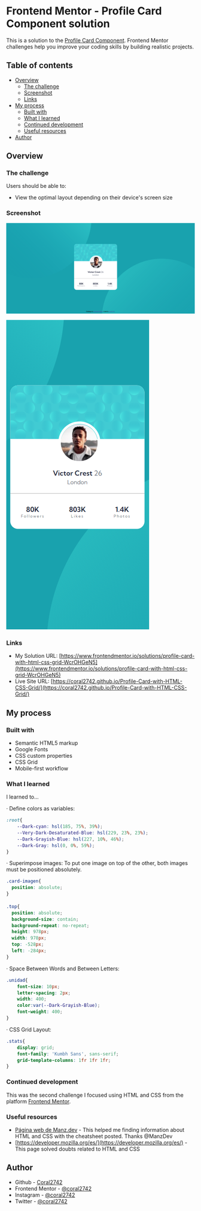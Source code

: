 # Frontend Mentor - Profile Card Component solution

This is a solution to the [Profile Card Component](https://www.frontendmentor.io/challenges/profile-card-component-cfArpWshJ). Frontend Mentor challenges help you improve your coding skills by building realistic projects. 

## Table of contents

- [Overview](#overview)
  - [The challenge](#the-challenge)
  - [Screenshot](#screenshot)
  - [Links](#links)
- [My process](#my-process)
  - [Built with](#built-with)
  - [What I learned](#what-i-learned)
  - [Continued development](#continued-development)
  - [Useful resources](#useful-resources)
- [Author](#author)


## Overview

### The challenge

Users should be able to:

- View the optimal layout depending on their device's screen size

### Screenshot

![](./images/Screenshot-11-09-2021.png)

![](./images/ScreenshotMobile-11-09-2021.png)


### Links

- My Solution URL: [https://www.frontendmentor.io/solutions/profile-card-with-html-css-grid-WcrOHGeN5](https://www.frontendmentor.io/solutions/profile-card-with-html-css-grid-WcrOHGeN5)
- Live Site URL: [https://coral2742.github.io/Profile-Card-with-HTML-CSS-Grid/](https://coral2742.github.io/Profile-Card-with-HTML-CSS-Grid/)

## My process

### Built with

- Semantic HTML5 markup
- Google Fonts
- CSS custom properties
- CSS Grid
- Mobile-first workflow

### What I learned

I learned to...

· Define colors as variables:

```css
:root{
    --Dark-cyan: hsl(185, 75%, 39%);
    --Very-Dark-Desaturated-Blue: hsl(229, 23%, 23%);
    --Dark-Grayish-Blue: hsl(227, 10%, 46%);
    --Dark-Gray: hsl(0, 0%, 59%);
}
```

· Superimpose images: To put one image on top of the other, both images must be positioned absolutely.
  
  ```css
.card-imagen{
    position: absolute;
}

.top{
    position: absolute;
    background-size: contain;
    background-repeat: no-repeat;
    height: 978px;
    width: 978px;
    top: -528px;
    left: -284px;
}
  ```

· Space Between Words and Between Letters:

```css
.unidad{
    font-size: 10px;
    letter-spacing: 2px;
    width: 400;
    color:var(--Dark-Grayish-Blue);
    font-weight: 400;
}
```

· CSS Grid Layout:

```css
.stats{
    display: grid;
    font-family: 'Kumbh Sans', sans-serif;
    grid-template-columns: 1fr 1fr 1fr;
}
```



### Continued development

This was the second challenge I focused using HTML and CSS from the platform [Frontend Mentor](https://www.frontendmentor.io/challenges).



### Useful resources

- [Página web de Manz.dev](https://manz.dev/) - This helped me finding information about HTML and CSS with the cheatsheet posted. Thanks @ManzDev
- [https://developer.mozilla.org/es/](https://developer.mozilla.org/es/) - This page solved doubts related to HTML and CSS



## Author

- Github - [Coral2742](https://github.com/coral2742)
- Frontend Mentor - [@coral2742](https://www.frontendmentor.io/profile/coral2742)
- Instagram - [@coral2742](https://www.instagram.com/coral2742)
- Twitter - [@coral2742](https://twitter.com/coral2742)
